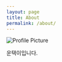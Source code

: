 ```yaml
---
layout: page
title: About
permalink: /about/
---
```


<img src="{{ site.baseurl }}/assets/profile-placeholder.gif" title="Profile Picture" class="profile">

운택이입니다.

